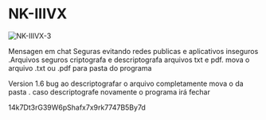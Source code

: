 # NK-IIIVX



![NK-IIIVX-3](https://user-images.githubusercontent.com/101123260/157133306-ca364424-0dc9-49ef-9116-12a26adb7585.png)



Mensagen em chat Seguras evitando redes publicas e aplicativos inseguros .Arquivos seguros criptografa e descriptografa arquivos txt e pdf. mova o arquivo .txt ou .pdf para pasta do  programa


Version 1.6 bug ao descriptografar o arquivo completamente  mova o da pasta . caso descriptografe novamente o programa irá fechar


14k7Dt3rG39W6pShafx7x9rk7747B5By7d














